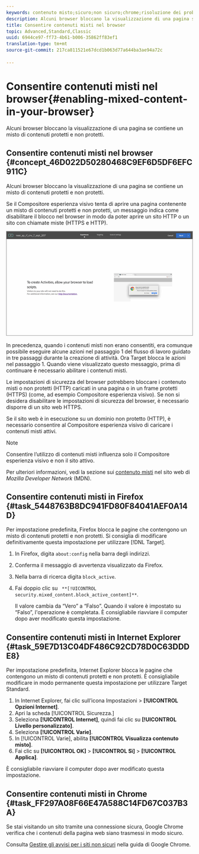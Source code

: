 ```yaml
---
keywords: contenuto misto;sicuro;non sicuro;chrome;risoluzione dei problemi;compositore esperienza visivo;non protetto
description: Alcuni browser bloccano la visualizzazione di una pagina se contiene un misto di contenuti protetti e non protetti.
title: Consentire contenuti misti nel browser
topic: Advanced,Standard,Classic
uuid: 6944ce97-ff73-4b61-b006-35862ff83ef1
translation-type: tm+mt
source-git-commit: 217ca811521e67dcd1b063d77a644ba3ae94a72c

---
```



# Consentire contenuti misti nel browser{#enabling-mixed-content-in-your-browser}

Alcuni browser bloccano la visualizzazione di una pagina se contiene un misto di contenuti protetti e non protetti.

## Consentire contenuti misti nel browser {#concept_46D022D50280468C9EF6D5DF6EFC911C}

Alcuni browser bloccano la visualizzazione di una pagina se contiene un misto di contenuti protetti e non protetti.

Se il Compositore esperienza visivo tenta di aprire una pagina contenente un misto di contenuti protetti e non protetti, un messaggio indica come disabilitare il blocco nel browser in modo da poter aprire un sito HTTP o un sito con chiamate miste (HTTPS e HTTP).

![](assets/mixed_content_warning.gif)

In precedenza, quando i contenuti misti non erano consentiti, era comunque possibile eseguire alcune azioni nel passaggio 1 del flusso di lavoro guidato in tre passaggi durante la creazione di attività. Ora Target blocca le azioni nel passaggio 1. Quando viene visualizzato questo messaggio, prima di continuare è necessario abilitare i contenuti misti.

Le impostazioni di sicurezza del browser potrebbero bloccare i contenuto misti o non protetti (HTTP) caricati in una pagina o in un frame protetti (HTTPS) (come, ad esempio Compositore esperienza visivo). Se non si desidera disabilitare le impostazioni di sicurezza del browser, è necessario disporre di un sito web HTTPS.

Se il sito web è in esecuzione su un dominio non protetto (HTTP), è necessario consentire al Compositore esperienza visivo di caricare i contenuti misti attivi.

>[!NOTE]
>
>Consentire l’utilizzo di contenuti misti influenza solo il Compositore esperienza visivo e non il sito attivo.

Per ulteriori informazioni, vedi la sezione sui [contenuto misti](https://developer.mozilla.org/en-US/docs/Web/Security/Mixed_content) nel sito web di *Mozilla Developer Network* (MDN).

## Consentire contenuti misti in Firefox {#task_5448763B8DC941FD80F84041AEF0A14D}

Per impostazione predefinita, Firefox blocca le pagine che contengono un misto di contenuti protetti e non protetti. Si consiglia di modificare definitivamente questa impostazione per utilizzare [!DNL Target].

<!-- 

target/t_mixed_content_firefox.xml

 -->

1. In Firefox, digita `about:config` nella barra degli indirizzi.
1. Conferma il messaggio di avvertenza visualizzato da Firefox.
1. Nella barra di ricerca digita `block_active`.
1. Fai doppio clic su ` **[!UICONTROL security.mixed_content.block_active_content]**`.

   Il valore cambia da “Vero” a “Falso”. Quando il valore è impostato su “Falso”, l'operazione è completata.  È consigliabile riavviare il computer dopo aver modificato questa impostazione.

## Consentire contenuti misti in Internet Explorer {#task_59E7D13C04DF486C92CD78D0C63DDDE8}

Per impostazione predefinita, Internet Explorer blocca le pagine che contengono un misto di contenuti protetti e non protetti. È consigliabile modificare in modo permanente questa impostazione per utilizzare Target Standard.

<!-- 

target/t_mixed_content_ie.xml

 -->

1. In Internet Explorer, fai clic sull’icona Impostazioni &gt; **[!UICONTROL Opzioni Internet]**.
1. Apri la scheda [!UICONTROL Sicurezza.]
1. Seleziona **[!UICONTROL Internet]**, quindi fai clic su **[!UICONTROL Livello personalizzato]**.
1. Seleziona **[!UICONTROL Varie]**.
1. In [!UICONTROL Varie], abilita **[!UICONTROL Visualizza contenuto misto]**.
1. Fai clic su **[!UICONTROL OK]** &gt; **[!UICONTROL Sì]** &gt; **[!UICONTROL Applica]**.

È consigliabile riavviare il computer dopo aver modificato questa impostazione.

## Consentire contenuti misti in Chrome {#task_FF297A08F66E47A588C14FD67C037B3A}

Se stai visitando un sito tramite una connessione sicura, Google Chrome verifica che i contenuti della pagina web siano trasmessi in modo sicuro.

<!-- 

target/t_mixed_content_chrome.xml

 -->

Consulta [Gestire gli avvisi per i siti non sicuri](https://support.google.com/chrome/answer/1342714?hl=en) nella guida di Google Chrome.
